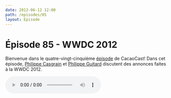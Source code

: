 ```yaml
---
date: 2012-06-12 12:00
path: /episodes/85
layout: Episode
---
```

# Épisode 85 - WWDC 2012
<p>Bienvenue dans le quatre-vingt-cinquième <a href="https://cacaocast.com/media/cacaocast_85.mp3" title="CocoaCast Cacao Episode 85">épisode</a> de CacaoCast! Dans cet épisode, <a href="http://www.twitter.com/philippec" title="Philippe Casgrain sur Twitter">Philippe Casgrain</a> et <a href="http://www.twitter.com/philippeguitard" title="Philippe Guitard sur Twitter">Philippe Guitard</a> discutent des annonces faites à la WWDC 2012.
<p><audio controls><source src="https://cacaocast.com/media/cacaocast_85.mp3" type="audio/mpeg"><source src="https://cacaocast.com/media/cacaocast_85.mp3" type="audio/mp4">Votre navigateur ne supporte pas l'élément audio / Your browser does not support the audio element.</audio></p>

